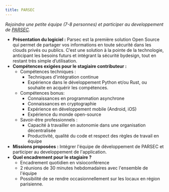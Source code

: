 ```yaml
---
title: PARSEC
---
```


*Rejoindre une petite équipe (7-8 personnes) et participer au developpement de [PARSEC](https://parsec.cloud).*

- **Présentation du logiciel :** Parsec est la première solution Open Source qui permet de partager vos informations en toute sécurité dans les clouds privés ou publics. C’est une solution à la pointe de la technologie, anticipant les besoins futurs et intégrant la sécurité bydesign, tout en restant très simple d’utilisation.
- **Compétences exigées pour le stagiaire contributeur :** 
  - Compétences techniques : 
    - Techniques d'intégration continue
    - Expérience dans le développement Python et/ou Rust, ou souhaite en acquérir les compétences.
  - Compétences bonus:
    - Connaissances en programmation asynchrone
    - Connaissances en cryptographie
    - Expérience en développement mobile (Android, iOS)
    - Expérience du monde open-source
  - Savoir-être professionnels : 
    - Capacité à travailler en autonomie dans une organisation décentralisée
    - Productivité, qualité du code et respect des règles de travail en équipe
- **Missions proposées :** Intégrer l'équipe de développement de PARSEC et participer au developpement de l'application.
- **Quel encadrement pour le stagiaire ?**
  - Encadrement quotidien en visioconférence
  - 2 réunions de 30 minutes hebdomadaires avec l'ensemble de l'équipe
  - Possibilité de se rendre occasionnellement sur les locaux en région parisienne.
